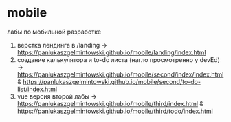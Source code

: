 # mobile

лабы по мобильной разработке

1. верстка лендинга в /landing -> https://panlukaszgelmintowski.github.io/mobile/landing/index.html
2. создание калькулятора и to-do листа (нагло просмотренно у devEd) -> https://panlukaszgelmintowski.github.io/mobile/second/index/index.html & https://panlukaszgelmintowski.github.io/mobile/second/to-do-list/index.html
3. vue версия второй лабы -> https://panlukaszgelmintowski.github.io/mobile/third/index.html & https://panlukaszgelmintowski.github.io/mobile/third/todo/index.html
